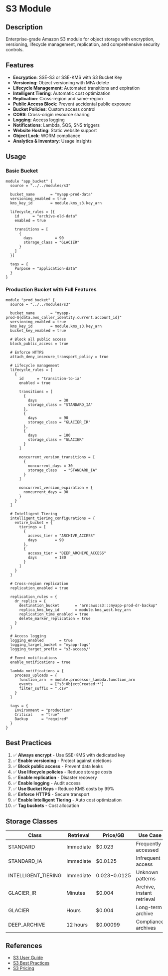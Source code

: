 # S3 Module

## Description

Enterprise-grade Amazon S3 module for object storage with encryption, versioning, lifecycle management, replication, and comprehensive security controls.

## Features

- **Encryption**: SSE-S3 or SSE-KMS with S3 Bucket Key
- **Versioning**: Object versioning with MFA delete
- **Lifecycle Management**: Automated transitions and expiration
- **Intelligent Tiering**: Automatic cost optimization
- **Replication**: Cross-region and same-region
- **Public Access Block**: Prevent accidental public exposure
- **Bucket Policies**: Custom access control
- **CORS**: Cross-origin resource sharing
- **Logging**: Access logging
- **Notifications**: Lambda, SQS, SNS triggers
- **Website Hosting**: Static website support
- **Object Lock**: WORM compliance
- **Analytics & Inventory**: Usage insights

## Usage

### Basic Bucket

```hcl
module "app_bucket" {
  source = "../../modules/s3"

  bucket_name       = "myapp-prod-data"
  versioning_enabled = true
  kms_key_id        = module.kms_s3.key_arn

  lifecycle_rules = [{
    id      = "archive-old-data"
    enabled = true
    
    transitions = [
      {
        days          = 90
        storage_class = "GLACIER"
      }
    ]
  }]

  tags = {
    Purpose = "application-data"
  }
}
```

### Production Bucket with Full Features

```hcl
module "prod_bucket" {
  source = "../../modules/s3"

  bucket_name       = "myapp-prod-${data.aws_caller_identity.current.account_id}"
  versioning_enabled = true
  kms_key_id        = module.kms_s3.key_arn
  bucket_key_enabled = true

  # Block all public access
  block_public_access = true

  # Enforce HTTPS
  attach_deny_insecure_transport_policy = true

  # Lifecycle management
  lifecycle_rules = [
    {
      id      = "transition-to-ia"
      enabled = true
      
      transitions = [
        {
          days          = 30
          storage_class = "STANDARD_IA"
        },
        {
          days          = 90
          storage_class = "GLACIER_IR"
        },
        {
          days          = 180
          storage_class = "GLACIER"
        }
      ]
      
      noncurrent_version_transitions = [
        {
          noncurrent_days = 30
          storage_class   = "STANDARD_IA"
        }
      ]
      
      noncurrent_version_expiration = {
        noncurrent_days = 90
      }
    }
  ]

  # Intelligent Tiering
  intelligent_tiering_configurations = {
    entire_bucket = {
      tierings = [
        {
          access_tier = "ARCHIVE_ACCESS"
          days        = 90
        },
        {
          access_tier = "DEEP_ARCHIVE_ACCESS"
          days        = 180
        }
      ]
    }
  }

  # Cross-region replication
  replication_enabled = true
  
  replication_rules = {
    dr_replica = {
      destination_bucket       = "arn:aws:s3:::myapp-prod-dr-backup"
      replica_kms_key_id       = module.kms_west.key_arn
      replication_time_enabled = true
      delete_marker_replication = true
    }
  }

  # Access logging
  logging_enabled       = true
  logging_target_bucket = "myapp-logs"
  logging_target_prefix = "s3-access/"

  # Event notifications
  enable_notifications = true
  
  lambda_notifications = {
    process_uploads = {
      function_arn  = module.processor_lambda.function_arn
      events        = ["s3:ObjectCreated:*"]
      filter_suffix = ".csv"
    }
  }

  tags = {
    Environment = "production"
    Critical    = "true"
    Backup      = "required"
  }
}
```

## Best Practices

1. ✅ **Always encrypt** - Use SSE-KMS with dedicated key
2. ✅ **Enable versioning** - Protect against deletions
3. ✅ **Block public access** - Prevent data leaks
4. ✅ **Use lifecycle policies** - Reduce storage costs
5. ✅ **Enable replication** - Disaster recovery
6. ✅ **Enable logging** - Audit access
7. ✅ **Use Bucket Keys** - Reduce KMS costs by 99%
8. ✅ **Enforce HTTPS** - Secure transport
9. ✅ **Enable Intelligent Tiering** - Auto cost optimization
10. ✅ **Tag buckets** - Cost allocation

## Storage Classes

| Class | Retrieval | Price/GB | Use Case |
|-------|-----------|----------|----------|
| STANDARD | Immediate | $0.023 | Frequently accessed |
| STANDARD_IA | Immediate | $0.0125 | Infrequent access |
| INTELLIGENT_TIERING | Immediate | $0.023-$0.0125 | Unknown patterns |
| GLACIER_IR | Minutes | $0.004 | Archive, instant retrieval |
| GLACIER | Hours | $0.004 | Long-term archive |
| DEEP_ARCHIVE | 12 hours | $0.00099 | Compliance archives |

## References

- [S3 User Guide](https://docs.aws.amazon.com/s3/)
- [S3 Best Practices](https://docs.aws.amazon.com/AmazonS3/latest/userguide/security-best-practices.html)
- [S3 Pricing](https://aws.amazon.com/s3/pricing/)
